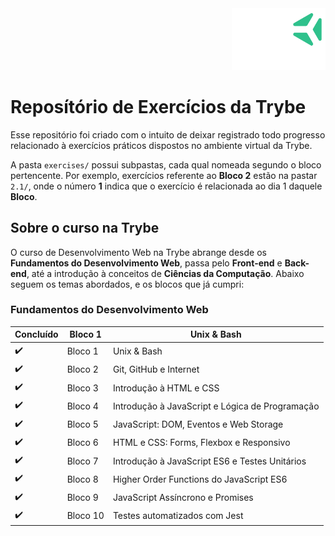 <div align="right">
  <img src="./assets/trybelogo.png" width="150px" />
</div>

# Reposítório de Exercícios da Trybe 

Esse repositório foi criado com o intuito de deixar registrado todo progresso relacionado à exercícios práticos
dispostos no ambiente virtual da Trybe. <br />

A pasta `exercises/` possui subpastas, cada qual nomeada segundo o bloco pertencente. Por exemplo, exercícios referente 
ao __Bloco 2__ estão na pastar `2.1/`, onde o número __1__ indica que o exercício é relacionada ao dia 1 daquele __Bloco__. <br />

## Sobre o curso na Trybe
O curso de Desenvolvimento Web na Trybe abrange desde os __Fundamentos do Desenvolvimento Web__, passa pelo __Front-end__ e __Back-end__, até 
a introdução à conceitos de __Ciências da Computação__. Abaixo seguem os temas abordados, e os blocos que já cumpri:

### Fundamentos do Desenvolvimento Web
 Concluído | Bloco 1 | Unix & Bash 
-----------|---------|------------
:heavy_check_mark:| Bloco 1 | Unix & Bash 
:heavy_check_mark:| Bloco 2 | Git, GitHub e Internet 
:heavy_check_mark:| Bloco 3 | Introdução à HTML e CSS
:heavy_check_mark:| Bloco 4 | Introdução à JavaScript e Lógica de Programação 
:heavy_check_mark:| Bloco 5 | JavaScript: DOM, Eventos e Web Storage 
:heavy_check_mark:| Bloco 6 | HTML e CSS: Forms, Flexbox e Responsivo 
:heavy_check_mark:| Bloco 7 | Introdução à JavaScript ES6 e Testes Unitários 
:heavy_check_mark:| Bloco 8 | Higher Order Functions do JavaScript ES6 
:heavy_check_mark:| Bloco 9 | JavaScript Assíncrono e Promises 
:heavy_check_mark:| Bloco 10| Testes automatizados com Jest 


